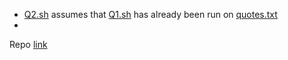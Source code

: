 - [Q2.sh](q2.sh) assumes that [Q1.sh](q1.sh) has already been run on [quotes.txt](https://gist.github.com/95ych/48d4cfc8d4014ec9d709bbfc5d3b2057)
- 



Repo [link](https://github.com/sinistration/iss-ass1)